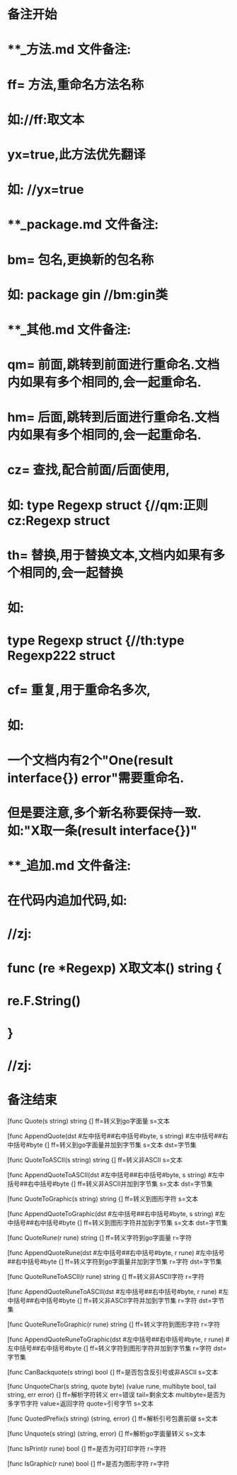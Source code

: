 # 备注开始
# **_方法.md 文件备注:
# ff= 方法,重命名方法名称
# 如://ff:取文本
#
# yx=true,此方法优先翻译
# 如: //yx=true

# **_package.md 文件备注:
# bm= 包名,更换新的包名称 
# 如: package gin //bm:gin类

# **_其他.md 文件备注:
# qm= 前面,跳转到前面进行重命名.文档内如果有多个相同的,会一起重命名.
# hm= 后面,跳转到后面进行重命名.文档内如果有多个相同的,会一起重命名.
# cz= 查找,配合前面/后面使用,
# 如: type Regexp struct {//qm:正则 cz:Regexp struct
#
# th= 替换,用于替换文本,文档内如果有多个相同的,会一起替换
# 如:
# type Regexp struct {//th:type Regexp222 struct
#
# cf= 重复,用于重命名多次,
# 如: 
# 一个文档内有2个"One(result interface{}) error"需要重命名.
# 但是要注意,多个新名称要保持一致. 如:"X取一条(result interface{})"

# **_追加.md 文件备注:
# 在代码内追加代码,如:
# //zj:
# func (re *Regexp) X取文本() string { 
# re.F.String()
# }
# //zj:
# 备注结束

[func Quote(s string) string {]
ff=转义到go字面量
s=文本

[func AppendQuote(dst #左中括号##右中括号#byte, s string) #左中括号##右中括号#byte {]
ff=转义到go字面量并加到字节集
s=文本
dst=字节集

[func QuoteToASCII(s string) string {]
ff=转义非ASCII
s=文本

[func AppendQuoteToASCII(dst #左中括号##右中括号#byte, s string) #左中括号##右中括号#byte {]
ff=转义非ASCII并加到字节集
s=文本
dst=字节集

[func QuoteToGraphic(s string) string {]
ff=转义到图形字符
s=文本

[func AppendQuoteToGraphic(dst #左中括号##右中括号#byte, s string) #左中括号##右中括号#byte {]
ff=转义到图形字符并加到字节集
s=文本
dst=字节集

[func QuoteRune(r rune) string {]
ff=转义字符到go字面量
r=字符

[func AppendQuoteRune(dst #左中括号##右中括号#byte, r rune) #左中括号##右中括号#byte {]
ff=转义字符到go字面量并加到字节集
r=字符
dst=字节集

[func QuoteRuneToASCII(r rune) string {]
ff=转义非ASCII字符
r=字符

[func AppendQuoteRuneToASCII(dst #左中括号##右中括号#byte, r rune) #左中括号##右中括号#byte {]
ff=转义非ASCII字符并加到字节集
r=字符
dst=字节集

[func QuoteRuneToGraphic(r rune) string {]
ff=转义字符到图形字符
r=字符

[func AppendQuoteRuneToGraphic(dst #左中括号##右中括号#byte, r rune) #左中括号##右中括号#byte {]
ff=转义字符到图形字符并加到字节集
r=字符
dst=字节集

[func CanBackquote(s string) bool {]
ff=是否包含反引号或非ASCII
s=文本

[func UnquoteChar(s string, quote byte) (value rune, multibyte bool, tail string, err error) {]
ff=解析字符转义
err=错误
tail=剩余文本
multibyte=是否为多字节字符
value=返回字符
quote=引号字节
s=文本

[func QuotedPrefix(s string) (string, error) {]
ff=解析引号包裹前缀
s=文本

[func Unquote(s string) (string, error) {]
ff=解析go字面量转义
s=文本

[func IsPrint(r rune) bool {]
ff=是否为可打印字符
r=字符

[func IsGraphic(r rune) bool {]
ff=是否为图形字符
r=字符
